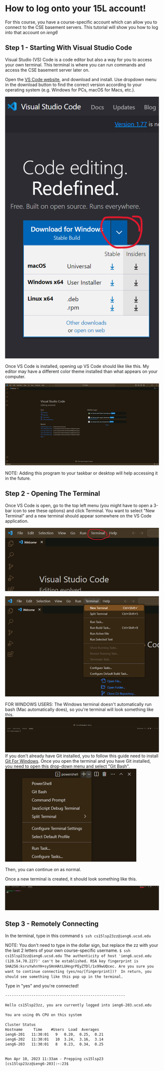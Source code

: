# How to log onto your 15L account!
For this course, you have a course-specific account which can allow you to connect to the CSE basement servers.
This tutorial will show you how to log into that account on *ieng6*

## Step 1 - Starting With Visual Studio Code
Visual Studio (VS) Code is a code editor but also a way for you to access your own terminal. This terminal is where you can run commands and access the CSE basement server later on. 

Open the [VS Code website](https://code.visualstudio.com/), and download and install. Use dropdown menu in the download button to find the correct version according to your operating system (e.g. Windows for PCs, macOS for Macs, etc.).

![Image](vsWeb.png)

Once VS Code is installed, opening up VS Code should like like this. My editor may have a different color theme installed than what appears on your computer.

![Image](vsOpen.png)

NOTE: Adding this program to your taskbar or desktop will help accessing it in the future.


## Step 2 - Opening The Terminal

Once VS Code is open, go to the top left menu (you might have to open a 3-bar icon to see these options) and click Terminal. You want to select "New Terminal" and a new terminal should appear somewhere on the VS Code application.

![Image](terminal.png)

![Image](newTerm.png)


FOR WINDOWS USERS: 
   The Windows terminal doesn't automatically run bash (Mac automatically does), so you're terminal will look something like this.
    ![Image](powershell.png)
   If you don't already have Git installed, you to follow this guide need to install [Git For Windows](https://gitforwindows.org/). 
   Once you open the terminal and you have Git installed, you need to open this drop-down menu and select "Git Bash".
    ![Image](termMenu.png)
    
   Then, you can continue on as normal.
    
Once a new terminal is created, it should look something like this.

![Image](terminalOpen.png)
   

## Step 3 - Remotely Connecting
 
In the terminal, type in this command
`$ ssh cs15lsp23zz@ieng6.ucsd.edu`

NOTE: You don't need to type in the dollar sign, but replace the zz with your the last 2 letters of your own course-specific username.
    ```
    $ ssh cs15lsp23zz@ieng6.ucsd.edu
    The authenticity of host 'ieng6.ucsd.edu (128.54.70.227)' can't be established.
    RSA key fingerprint is SHA256:ksruYwhnYH+sySHnHAtLUHngrPEyZTDl/1x99wUQcec.
    Are you sure you want to continue connecting (yes/no/[fingerprint])? 
    In return, you should see something like this pop up in the terminal. 
    ```

Type in "yes" and you're connected!

```
-------------------------------------------------------

Hello cs15lsp23zz, you are currently logged into ieng6-203.ucsd.edu

You are using 0% CPU on this system

Cluster Status 
Hostname     Time    #Users  Load  Averages  
ieng6-201   11:30:01   9   0.20,  0.25,  0.21
ieng6-202   11:30:01   10  3.24,  3.16,  3.14
ieng6-203   11:30:01   8   0.23,  0.34,  0.25


Mon Apr 10, 2023 11:33am - Prepping cs15lsp23
[cs15lsp23zz@ieng6-203]:~:23$

```


